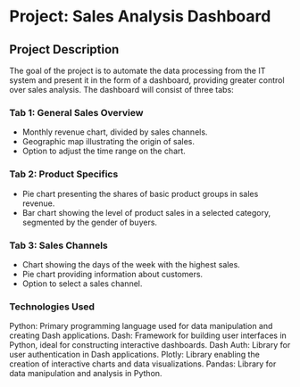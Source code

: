 # Project: Sales Analysis Dashboard


## Project Description
The goal of the project is to automate the data processing from the IT system and present it in the form of a dashboard, providing greater control over sales analysis. The dashboard will consist of three tabs:

### Tab 1: General Sales Overview
- Monthly revenue chart, divided by sales channels.
- Geographic map illustrating the origin of sales.
- Option to adjust the time range on the chart.

### Tab 2: Product Specifics
- Pie chart presenting the shares of basic product groups in sales revenue.
- Bar chart showing the level of product sales in a selected category, segmented by the gender of buyers.

### Tab 3: Sales Channels
- Chart showing the days of the week with the highest sales.
- Pie chart providing information about customers.
- Option to select a sales channel.

### Technologies Used
Python: Primary programming language used for data manipulation and creating Dash applications.
Dash: Framework for building user interfaces in Python, ideal for constructing interactive dashboards.
Dash Auth: Library for user authentication in Dash applications.
Plotly: Library enabling the creation of interactive charts and data visualizations.
Pandas: Library for data manipulation and analysis in Python.
